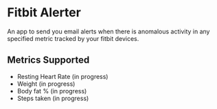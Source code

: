# Fitbit Alerter

An app to send you email alerts when there is anomalous activity in any specified metric tracked by your fitbit devices.

## Metrics Supported

* Resting Heart Rate (in progress)
* Weight (in progress)
* Body fat % (in progress)
* Steps taken (in progress)

